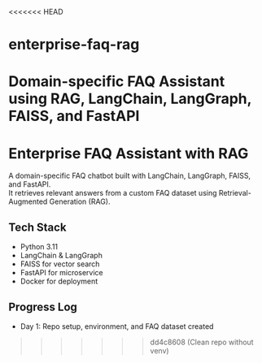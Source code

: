 <<<<<<< HEAD
# enterprise-faq-rag
Domain-specific FAQ Assistant using RAG, LangChain, LangGraph, FAISS, and FastAPI
=======
# Enterprise FAQ Assistant with RAG

A domain-specific FAQ chatbot built with LangChain, LangGraph, FAISS, and FastAPI.  
It retrieves relevant answers from a custom FAQ dataset using Retrieval-Augmented Generation (RAG).

## Tech Stack
- Python 3.11
- LangChain & LangGraph
- FAISS for vector search
- FastAPI for microservice
- Docker for deployment

## Progress Log
- Day 1: Repo setup, environment, and FAQ dataset created
>>>>>>> dd4c8608 (Clean repo without venv)
